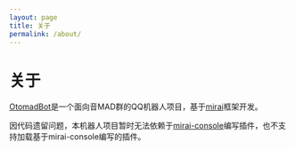 ```yaml
---
layout: page
title: 关于
permalink: /about/
---
```


# 关于

[OtomadBot](https://github.com/xszqxszq/OtomadBot)是一个面向音MAD群的QQ机器人项目，基于[mirai](https://github.com/mamoe/mirai)框架开发。

因代码遗留问题，本机器人项目暂时无法依赖于[mirai-console](https://github.com/mamoe/mirai-console)编写插件，也不支持加载基于mirai-console编写的插件。